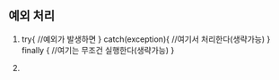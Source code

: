 ## 예외 처리

1. try{
    //예외가 발생하면
} catch(exception){
    //여기서 처리한다(생략가능)
} finally {
    //여기는 무조건 실행한다(생략가능)
}

2.